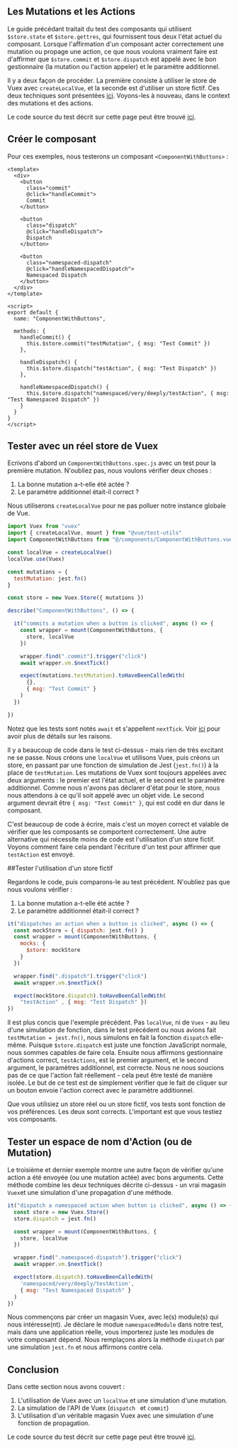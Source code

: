 
## Les Mutations et les Actions

Le guide précédant traitait du test des composants qui utilisent `$store.state` et `$store.gettres`, qui fournissent tous deux l'état actuel du composant. Lorsque l'affirmation d'un composant acter correctement une mutation ou propage une action, ce que nous voulons vraiment faire est d'affirmer que `$store.commit` et `$store.dispatch` est appelé  avec le bon gestionnaire (la mutation ou l'action appeler) et le paramètre additionnel.

Il y a deux façon de procéder. La première consiste à utiliser le store de Vuex avec `createLocalVue`, et la seconde est d'utiliser un store fictif. Ces deux techniques sont présentées [ici](https://lmiller1990.github.io/vue-testing-handbook/vuex-in-components.html). Voyons-les à nouveau, dans le context des mutations et des actions.

Le code source du test décrit sur cette page peut être trouvé [ici](https://github.com/lmiller1990/vue-testing-handbook/tree/master/demo-app/tests/unit/ComponentWithButtons.spec.js).

## Créer le composant

Pour ces exemples, nous testerons un composant `<ComponentWithButtons>` :


```vue
<template>
  <div>
    <button
      class="commit"
      @click="handleCommit">
      Commit
    </button>

    <button
      class="dispatch"
      @click="handleDispatch">
      Dispatch
    </button>

    <button
      class="namespaced-dispatch"
      @click="handleNamespacedDispatch">
      Namespaced Dispatch
    </button>
  </div>
</template>

<script>
export default {
  name: "ComponentWithButtons",

  methods: {
    handleCommit() {
      this.$store.commit("testMutation", { msg: "Test Commit" })
    },

    handleDispatch() {
      this.$store.dispatch("testAction", { msg: "Test Dispatch" })
    },

    handleNamespacedDispatch() {
      this.$store.dispatch("namespaced/very/deeply/testAction", { msg: "Test Namespaced Dispatch" })
    }
  }
}
</script>
```

## Tester avec un réel store de Vuex

Ecrivons d'abord un `ComponentWithButtons.spec.js` avec un test pour la première mutation. N'oubliez pas, nous voulons vérifier deux choses :

1. La bonne mutation a-t-elle été actée ?
2. Le paramètre additionnel était-il correct ?

Nous utiliserons `createLocalVue` pour ne pas polluer notre instance globale de Vue.


```js
import Vuex from "vuex"
import { createLocalVue, mount } from "@vue/test-utils"
import ComponentWithButtons from "@/components/ComponentWithButtons.vue"

const localVue = createLocalVue()
localVue.use(Vuex)

const mutations = {
  testMutation: jest.fn()
}

const store = new Vuex.Store({ mutations })

describe("ComponentWithButtons", () => {

  it("commits a mutation when a button is clicked", async () => {
    const wrapper = mount(ComponentWithButtons, {
      store, localVue
    })

    wrapper.find(".commit").trigger("click")
    await wrapper.vm.$nextTick()    

    expect(mutations.testMutation).toHaveBeenCalledWith(
      {},
      { msg: "Test Commit" }
    )
  })

})
```

Notez que les tests sont notés `await` et s'appellent `nextTick`. Voir [ici](/simulating-user-input.html#writing-the-test) pour avoir plus de détails sur les raisons.

Il y a beaucoup de code dans le test ci-dessus - mais rien de très excitant ne se passe. Nous créons une `localVue` et utilisons Vuex, puis créons un store, en passant par une fonction de simulation de Jest (`jest.fn()`) à la place de `testMutation`. Les mutations de Vuex sont toujours appelées avec deux arguments  : le premier est l'état actuel, et le second est le paramètre additionnel. Comme nous n'avons pas déclarer d'état pour le store, nous nous attendons à ce qu'il soit appelé avec un objet vide. Le second argument devrait être `{ msg: "Test Commit" }`, qui est codé en dur dans le composant.

C'est beaucoup de code à écrire, mais c'est un moyen correct et valable de vérifier que les composants se comportent correctement. Une autre alternative qui nécessite moins de code est l'utilisation d'un store fictif. Voyons comment faire cela pendant l'écriture d'un test pour affirmer que `testAction` est envoyé.

##Tester l'utilisation d'un store fictif

Regardons le code, puis comparons-le au test précédent. N'oubliez pas que nous voulons vérifier :

1. La bonne mutation a-t-elle été actée ?
2. Le paramètre additionnel était-il correct ?

```js
it("dispatches an action when a button is clicked", async () => {
  const mockStore = { dispatch: jest.fn() }
  const wrapper = mount(ComponentWithButtons, {
    mocks: {
      $store: mockStore
    }
  })

  wrapper.find(".dispatch").trigger("click")
  await wrapper.vm.$nextTick()

  expect(mockStore.dispatch).toHaveBeenCalledWith(
    "testAction" , { msg: "Test Dispatch" })
})
```
Il est plus concis que l'exemple précédent.  Pas `localVue`, ni de `Vuex` - au lieu d'une simulation de fonction, dans le test précédent ou nous avions fait `testMutation = jest.fn()`, nous simulons en fait la fonction `dispatch` elle-même. Puisque `$store.dispatch` est juste une fonction JavaScript normale, nous sommes capables de faire cela. Ensuite nous affirmons gestionnaire d'actions correct, `testActions`, est le premier argument, et le second argument, le paramètres additionnel, est correcte. Nous ne nous soucions pas de ce que l'action fait réellement - cela peut être testé de manière isolée. Le but de ce test est de simplement vérifier que le fait de cliquer sur un bouton envoie l'action correct avec le paramètre additionnel.

Que vous utilisiez un store réel ou un store fictif, vos tests sont fonction de vos préférences. Les deux sont corrects. L'important est que vous testiez vos composants.

## Tester un espace de nom d'Action (ou de Mutation)

Le troisième et dernier exemple montre une autre façon de vérifier qu'une action a été envoyée (ou une mutation actée) avec bons arguments. Cette méthode combine les deux techniques décrite ci-dessus - un vrai magasin `Vuex`et une simulation d'une propagation d'une méthode.


```js
it("dispatch a namespaced action when button is clicked", async () => {
  const store = new Vuex.Store()
  store.dispatch = jest.fn()

  const wrapper = mount(ComponentWithButtons, {
    store, localVue
  })

  wrapper.find(".namespaced-dispatch").trigger("click")
  await wrapper.vm.$nextTick()

  expect(store.dispatch).toHaveBeenCalledWith(
    'namespaced/very/deeply/testAction',
    { msg: "Test Namespaced Dispatch" }
  )
})
```
Nous commençons par créer un magasin Vuex, avec le(s) module(s) qui nous intéresse(nt). Je déclare le modue `namespacedModule` dans notre test, mais dans une application réelle, vous importerez juste les modules de votre composant dépend. Nous remplaçons alors la méthode `dispatch` par une simulation `jest.fn` et nous affirmons contre cela.

## Conclusion

Dans cette section nous avons couvert :

1. L'utilisation de Vuex avec un `localVue` et une simulation d'une mutation.
2. La simulation de l'API de Vuex (`dispatch ` et `commit`)
3. L'utilisation d'un véritable magasin Vuex avec une simulation d'une fonction de propagation.

Le code source du test décrit sur cette page peut être trouvé [ici](https://github.com/lmiller1990/vue-testing-handbook/tree/master/demo-app/tests/unit/ComponentWithButtons.spec.js).
